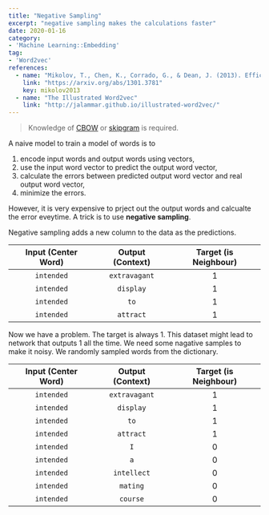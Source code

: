 ```yaml
---
title: "Negative Sampling"
excerpt: "negative sampling makes the calculations faster"
date: 2020-01-16
category:
- 'Machine Learning::Embedding'
tag:
- 'Word2vec'
references:
  - name: "Mikolov, T., Chen, K., Corrado, G., & Dean, J. (2013). Efficient estimation of word representations in vector space. arXiv:1301.3781"
    link: "https://arxiv.org/abs/1301.3781"
    key: mikolov2013
  - name: "The Illustrated Word2vec"
    link: "http://jalammar.github.io/illustrated-word2vec/"
---
```


> Knowledge of [CBOW](/cards/machine-learning/embedding/continuous-bag-of-words/) or [skipgram](/cards/machine-learning/embedding/continuous-skip-gram/) is required.

A naive model to train a model of words is to

1. encode input words and output words using vectors,
2. use the input word vector to predict the output word vector,
3. calculate the errors between predicted output word vector and real output word vector,
4. minimize the errors.

However, it is very expensive to prject out the output words and calcualte the error eveytime. A trick is to use **negative sampling**.

Negative sampling adds a new column to the data as the predictions.

| Input (Center Word) | Output (Context) | Target (is Neighbour) |
|:----:|:-----:|:----:|
| `intended` | `extravagant` | 1 |
| `intended` | `display` | 1 |
| `intended` | `to` | 1 |
| `intended` | `attract` | 1 |

Now we have a problem. The target is always 1. This dataset might lead to network that outputs 1 all the time. We need some nagative samples to make it noisy. We randomly sampled words from the dictionary.

| Input (Center Word) | Output (Context) | Target (is Neighbour) |
|:----:|:-----:|:----:|
| `intended` | `extravagant` | 1 |
| `intended` | `display` | 1 |
| `intended` | `to` | 1 |
| `intended` | `attract` | 1 |
| `intended` | `I` | 0 |
| `intended` | `a` | 0 |
| `intended` | `intellect` | 0 |
| `intended` | `mating` | 0 |
| `intended` | `course` | 0 |


